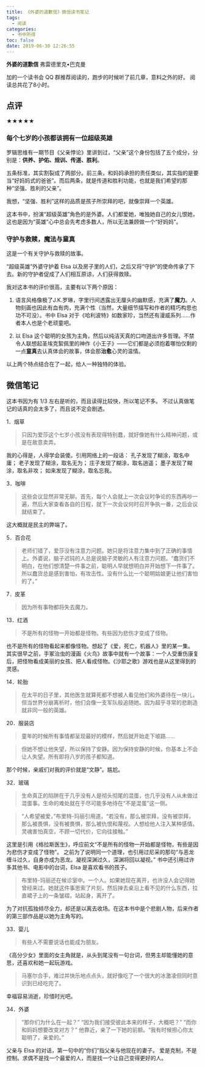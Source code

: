 ```yaml
---
title: 《外婆的道歉信》微信读书笔记
tags:
  - 阅读
categories:
  - 书中所得
toc: false
date: 2019-06-30 12:26:55
---
```


**外婆的道歉信**
弗雷德里克•巴克曼

加的一个读书会 QQ 群推荐阅读的，跑步的时候听了前几章，意料之外的好。
阅读总共花了8小时。

<!--more-->

## 点评

★★★★★

### 每个七岁的小孩都该拥有一位超级英雄

罗辑思维有一期节目《父亲悖论》里讲到过，“父亲”这个身份包括了五个成分，分别是：**供养、护佑、规训、传道、胜利**。

五条标准，其实割裂成了两部分。前三条，和妈妈承担的责任类似，其实指的是要当“好妈妈式的爸爸”。而后两条，就是传道和胜利功能，也就是我们希望的那种“坚强、胜利的父亲”。 

我想，“坚强、胜利”这样的品质是孩子所崇拜的吧，就像崇拜一个英雄。

这本书中，扮演“超级英雄”角色的是外婆。人们都爱她，唯独她自己的女儿恨她，这也是因为“英雄”心中总会先考虑多数人，所以无法兼顾做一个“好妈妈”。

### 守护与救赎，魔法与童真

这是一个有关守护与救赎的故事。

“超级英雄”外婆守护着 Elsa 以及房子里的人们，之后又将“守护”的使命传承了下去。新的守护者促成了人们相互原谅，人们获得救赎。

我对这本书的评价很高，主要有以下两个原因：

1. 语言风格像极了J.K.罗琳，字里行间透露出无厘头的幽默感，充满了**魔力**。人物刻画也因此有血有肉，充满个性（当然，大量细节描写和作者的精巧构思也功不可没）。书中 Elsa 对于《哈利波特》如数家珍，当然还有漫威系列……作者本人也是个老顽童吧。

2. 以 Elsa 这个聪明的女孩为主角，然后以纯洁天真的口吻道出许多哲理。不禁令人联想起圣埃克絮佩里的神作《小王子》——它们都是必须抱着哪怕仅剩的一点**童真**去认真体会的故事，体会那**治愈**心灵的温情。

以上两个特点结合在了一起，给人一种独特的体验。

## 微信笔记

这本书因为有 1/3 左右是听的，而且读得比较快，所以笔记不多。
不过认真做笔记的话真的会太多了，而且说不定会剧透。

1．烟草

> 只因为爱莎这个七岁小孩没有表现得特别蠢，就好像她有什么精神问题，或是在故意卖弄。

我的心得是，人得学会装傻。引用网络上的一段话：
孔子发现了糊涂，取名中庸；
老子发现了糊涂，取名无为；
庄子发现了糊涂，取名逍遥；
墨子发现了糊涂，取名非攻；
如来发现了糊涂，取名忘我。

3．咖啡

> 这些会议显然非常无聊。首先，每个人会就上一次会议时争论的东西再吵一遍，然后大家查看各自的日程，就下一次会议何时召开争执一番，之后会议就结束了。

这大概就是民主的弊端了。

5．百合花

> 老师们错了，爱莎没有注意力问题。她只是将注意力集中到了正确的事情上。外婆说，脑子迟钝的人总是说脑子灵敏的人有注意力问题。“蠢货们不明白，在他们想清楚一件事之前，聪明人早就想明白并开始想下一件事了。所以蠢货总是感到害怕，有攻击性。没有什么比一个聪明姑娘更让他们害怕的了。”

7．皮革

> 因为所有事物都将失去魔力。

13．红酒

> 不是所有的怪物一开始都是怪物。有些因为悲伤才变成了怪物。

也不是所有的怪物看起来都像怪物。想起了《爱，死亡，机器人》里的某一集。
其实很早之前，手冢治虫的漫画《火鸟》故事中就有一个故事：一个人受重伤康复后，把怪物看成美丽的女孩、把人看成怪物。《沙耶之歌》游戏也是从这里得到的灵感。


14．轮胎

> 在太平的日子里，其他医生就算死都不想被人看见他们和外婆待在一块儿，但当世界分崩离析时，他们会像一支军队般追随她。因为超乎寻常的悲剧造就非同一般的英雄。

20．服装店

> 童年的时候所有事情都呈现最好的模样，然后就开始走下坡路……

> 但她不想让他失望，所以保持了安静。因为保持安静的时候，你基本上不会让人失望。所有即将八岁的孩子都知道。

那个时候，亲戚们对我的评价就是“文静”。尴尬。

32．玻璃

> 生命真正的陷阱在于几乎没有人是彻头彻尾的混蛋，也几乎没有人从未做过混蛋事。生命的难处就在于尽可能多地待在“不是混蛋”这一侧。
 
> “人希望被爱，”布里特-玛丽引用道，“若没有，那么被崇拜，没有被崇拜，那么被畏惧，没有被畏惧，那么被仇恨和蔑视。人想给他人注入某种感情。灵魂害怕真空，不顾一切代价，它向往接触。”

这里是引用《格拉斯医生》，呼应前文“不是所有的怪物一开始都是怪物，有些是因为悲伤才变成了怪物”。
之前为了说明同一个道理，也引用过尼采的那句“与恶龙缠斗过久，自身亦成为恶龙。凝视深渊过久，深渊将回以凝视。”
书中还引用过许多其他书、电影中的台词，Elsa 是喜欢看书的孩子。

> 布里特-玛丽还在候诊室中。一个人。如果她现在离开，也许没人会记得她曾经来过。她就这件事思索了片刻，然后掸去桌沿上看不见的什么东西，拉直裙子上的一条皱褶，站起身，离开了。

为了对抗孤独倾尽全力，却还是以离去收场。在这本书中是个悲剧人物，后来作者的第三部作品是以她为主角写的。

33．婴儿

> 有些人不需要说话也能成为朋友。

《高分少女》里面的女主角就是，从头到尾没有一句台词，但男主却能懂她的意思，还喜欢和她一起玩游戏。

> 马塞尔合手，难过并快乐地点点头，就好像吃了一个很大的冰激凌但同时意识到已经吃完了。

幸福容易消逝，珍惜时光吧。

34．外婆

> “那你们为什么在一起？”
> “因为我们接受彼此本来的样子，大概吧？”
> “而你和妈妈想要改变对方？”
> 他靠近，亲了一下她的前额。“我有时候担心你太聪明了，亲爱的。”

父亲与 Elsa 的对话，第一句中的“你们”指父亲与他现在的妻子。
爱是克制，不是控制。求偶不是找一个最爱的人，而是找一个让自己变得更好的人。